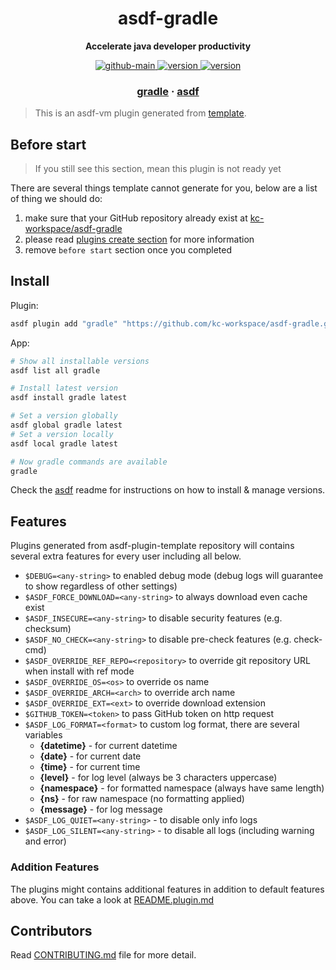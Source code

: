 <h1 align="center">
  asdf-gradle
</h1>

<!-- Description section -->
<p align="center">
  <strong>Accelerate java developer productivity</strong>
</p>

<!-- Badges section -->
<p align="center">
  <a href="https://github.com/kc-workspace/asdf-gradle/actions/workflows/main.yml">
    <img
      alt="github-main"
      src="https://img.shields.io/github/actions/workflow/status/kc-workspace/asdf-gradle/main.yml?style=flat-square&logo=github">
  </a>
  <a href="https://github.com/kc-workspace/asdf-gradle/releases">
    <img
      alt="version"
      src="https://img.shields.io/github/v/release/kc-workspace/asdf-gradle?style=flat-square&logo=github">
  </a>
  <a href="https://github.com/kc-workspace/asdf-gradle/commits/main">
    <img
      alt="version"
      src="https://img.shields.io/github/last-commit/kc-workspace/asdf-gradle/main?style=flat-square&logo=github">
  </a>
</p>

<!-- Links section -->
<h3 align="center">
  <a href="https://gradle.org/">gradle</a>
  <span> · </span>
  <a href="https://asdf-vm.com">asdf</a>
</h3>

> This is an asdf-vm plugin generated from [template][template-gh].

## Before start

> If you still see this section, mean this plugin is not ready yet

There are several things template cannot generate for you,
below are a list of thing we should do:

1. make sure that your GitHub repository already exist at [kc-workspace/asdf-gradle][plugin-gh]
2. please read [plugins create section][asdf-create-plugin] for more information
3. remove `before start` section once you completed

## Install

Plugin:

```sh
asdf plugin add "gradle" "https://github.com/kc-workspace/asdf-gradle.git"
```

App:

```sh
# Show all installable versions
asdf list all gradle

# Install latest version
asdf install gradle latest

# Set a version globally
asdf global gradle latest
# Set a version locally
asdf local gradle latest

# Now gradle commands are available
gradle
```

Check the [asdf][asdf-link] readme for instructions on
how to install & manage versions.

## Features

Plugins generated from asdf-plugin-template repository will
contains several extra features for every user including all below.

- `$DEBUG=<any-string>` to enabled debug mode (debug logs will guarantee to show regardless of other settings)
- `$ASDF_FORCE_DOWNLOAD=<any-string>` to always download even cache exist
- `$ASDF_INSECURE=<any-string>` to disable security features (e.g. checksum)
- `$ASDF_NO_CHECK=<any-string>` to disable pre-check features (e.g. check-cmd)
- `$ASDF_OVERRIDE_REF_REPO=<repository>` to override git repository URL when install with ref mode
- `$ASDF_OVERRIDE_OS=<os>` to override os name
- `$ASDF_OVERRIDE_ARCH=<arch>` to override arch name
- `$ASDF_OVERRIDE_EXT=<ext>` to override download extension
- `$GITHUB_TOKEN=<token>` to pass GitHub token on http request
- `$ASDF_LOG_FORMAT=<format>` to custom log format, there are several variables
  - **{datetime}** - for current datetime
  - **{date}** - for current date
  - **{time}** - for current time
  - **{level}** - for log level (always be 3 characters uppercase)
  - **{namespace}** - for formatted namespace (always have same length)
  - **{ns}** - for raw namespace (no formatting applied)
  - **{message}** - for log message
- `$ASDF_LOG_QUIET=<any-string>` - to disable only info logs
- `$ASDF_LOG_SILENT=<any-string>` - to disable all logs (including warning and error)

### Addition Features

The plugins might contains additional features
in addition to default features above.
You can take a look at [README.plugin.md][app-readme-md]

## Contributors

Read [CONTRIBUTING.md][contributing-md] file for more detail.

<!-- LINKS SECTION -->

[app-readme-md]: ./README.plugin.md
[contributing-md]: ./CONTRIBUTING.md
[plugin-gh]: https://github.com/kc-workspace/asdf-gradle
[template-gh]: https://github.com/kc-workspace/asdf-plugin-template
[asdf-link]: https://github.com/asdf-vm/asdf
[asdf-create-plugin]: https://asdf-vm.com/plugins/create.html
